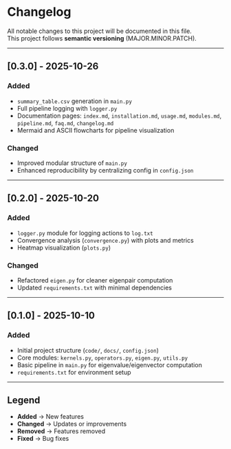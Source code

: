 # Changelog

All notable changes to this project will be documented in this file.  
This project follows **semantic versioning** (MAJOR.MINOR.PATCH).

---

## [0.3.0] - 2025-10-26
### Added
- `summary_table.csv` generation in `main.py`
- Full pipeline logging with `logger.py`
- Documentation pages: `index.md`, `installation.md`, `usage.md`, `modules.md`, `pipeline.md`, `faq.md`, `changelog.md`
- Mermaid and ASCII flowcharts for pipeline visualization

### Changed
- Improved modular structure of `main.py`
- Enhanced reproducibility by centralizing config in `config.json`

---

## [0.2.0] - 2025-10-20
### Added
- `logger.py` module for logging actions to `log.txt`
- Convergence analysis (`convergence.py`) with plots and metrics
- Heatmap visualization (`plots.py`)

### Changed
- Refactored `eigen.py` for cleaner eigenpair computation
- Updated `requirements.txt` with minimal dependencies

---

## [0.1.0] - 2025-10-10
### Added
- Initial project structure (`code/`, `docs/`, `config.json`)
- Core modules: `kernels.py`, `operators.py`, `eigen.py`, `utils.py`
- Basic pipeline in `main.py` for eigenvalue/eigenvector computation
- `requirements.txt` for environment setup

---

## Legend
- **Added** → New features  
- **Changed** → Updates or improvements  
- **Removed** → Features removed  
- **Fixed** → Bug fixes
